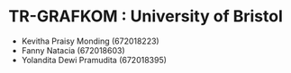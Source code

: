 # TR-GRAFKOM : University of Bristol
-	Kevitha Praisy Monding 	  (672018223)
-	Fanny Natacia			        (672018603)
-	Yolandita Dewi Pramudita 	(672018395)
